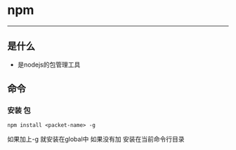 # npm 
---
## 是什么
* 是nodejs的包管理工具
  
## 命令
### 安装 包
```
npm install <packet-name> -g
```
如果加上-g 就安装在global中
如果没有加 安装在当前命令行目录

